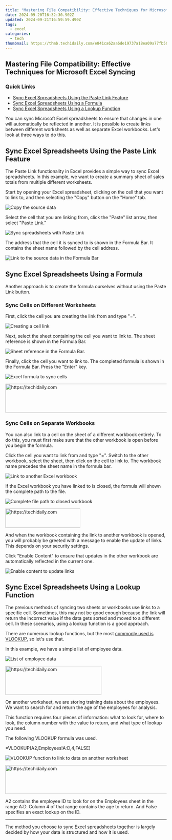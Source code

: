 ```yaml
---
title: "Mastering File Compatibility: Effective Techniques for Microsoft Excel Syncing"
date: 2024-09-20T16:32:30.902Z
updated: 2024-09-21T16:59:59.490Z
tags:
  - excel
categories:
  - tech
thumbnail: https://thmb.techidaily.com/e841ca62aa6de19737a18ea09a77fb50f1ee7b8f2f1fa7b3ae229b7af797fcf8.jpg
---
```


## Mastering File Compatibility: Effective Techniques for Microsoft Excel Syncing

### Quick Links

* [Sync Excel Spreadsheets Using the Paste Link Feature](https://extra-information.techidaily.com/video-storage-hours-to-gb-estimation/)
* [Sync Excel Spreadsheets Using a Formula](https://network-issues.techidaily.com/rectifying-lenovo-display-flashing/)
* [Sync Excel Spreadsheets Using a Lookup Function](https://extra-support.techidaily.com/new-leading-streamers-top-ten-picks-revealed/)

 You can sync Microsoft Excel spreadsheets to ensure that changes in one will automatically be reflected in another. It is possible to create links between different worksheets as well as separate Excel workbooks. Let's look at three ways to do this.

##  Sync Excel Spreadsheets Using the Paste Link Feature

 The Paste Link functionality in Excel provides a simple way to sync Excel spreadsheets. In this example, we want to create a summary sheet of sales totals from multiple different worksheets.

 Start by opening your Excel spreadsheet, clicking on the cell that you want to link to, and then selecting the "Copy" button on the "Home" tab.

![Copy the source data](https://static1.howtogeekimages.com/wordpress/wp-content/uploads/2020/05/copy-dublin.png) 

 Select the cell that you are linking from, click the "Paste" list arrow, then select "Paste Link."

![Sync spreadsheets with Paste Link](https://static1.howtogeekimages.com/wordpress/wp-content/uploads/2020/05/paste-link.png) 

 The address that the cell it is synced to is shown in the Formula Bar. It contains the sheet name followed by the cell address.

![Link to the source data in the Formula Bar](https://static1.howtogeekimages.com/wordpress/wp-content/uploads/2020/05/link-address.png) 

##  Sync Excel Spreadsheets Using a Formula

 Another approach is to create the formula ourselves without using the Paste Link button.

###  Sync Cells on Different Worksheets

 First, click the cell you are creating the link from and type "=".

![Creating a cell link](https://static1.howtogeekimages.com/wordpress/wp-content/uploads/2020/05/equals.png) 

 Next, select the sheet containing the cell you want to link to. The sheet reference is shown in the Formula Bar.

![Sheet reference in the Formula Bar.](https://static1.howtogeekimages.com/wordpress/wp-content/uploads/2020/05/sheet-reference.png) 

 Finally, click the cell you want to link to. The completed formula is shown in the Formula Bar. Press the "Enter" key.

![Excel formula to sync cells](https://static1.howtogeekimages.com/wordpress/wp-content/uploads/2020/05/formula-reference.png) 

<!-- affiliate ads begin -->
<a href="https://appsumo.8odi.net/c/5597632/2130890/7443" target="_top" id="2130890">
  <img src="//a.impactradius-go.com/display-ad/7443-2130890" border="0" alt="https://techidaily.com" width="728" height="90"/>
</a>
<img height="0" width="0" src="https://appsumo.8odi.net/i/5597632/2130890/7443" style="position:absolute;visibility:hidden;" border="0" />
<!-- affiliate ads end -->

###  Sync Cells on Separate Workbooks

 You can also link to a cell on the sheet of a different workbook entirely. To do this, you must first make sure that the other workbook is open before you begin the formula.

 Click the cell you want to link from and type "=". Switch to the other workbook, select the sheet, then click on the cell to link to. The workbook name precedes the sheet name in the formula bar.

![Link to another Excel workbook](https://static1.howtogeekimages.com/wordpress/wp-content/uploads/2020/05/workbook-link.png) 

 If the Excel workbook you have linked to is closed, the formula will shown the complete path to the file.

![Complete file path to closed workbook](https://static1.howtogeekimages.com/wordpress/wp-content/uploads/2020/05/full-path.png) 

<!-- affiliate ads begin -->
<a href="https://25home.pxf.io/c/5597632/2148640/16836" target="_top" id="2148640">
  <img src="//a.impactradius-go.com/display-ad/16836-2148640" border="0" alt="https://techidaily.com" width="234" height="60"/>
</a>
<img height="0" width="0" src="https://25home.pxf.io/i/5597632/2148640/16836" style="position:absolute;visibility:hidden;" border="0" />
<!-- affiliate ads end -->

 And when the workbook containing the link to another workbook is opened, you will probably be greeted with a message to enable the update of links. This depends on your security settings.

 Click "Enable Content" to ensure that updates in the other workbook are automatically reflected in the current one.

![Enable content to update links](https://static1.howtogeekimages.com/wordpress/wp-content/uploads/2020/05/update-links.png) 

##  Sync Excel Spreadsheets Using a Lookup Function

 The previous methods of syncing two sheets or workbooks use links to a specific cell. Sometimes, this may not be good enough because the link will return the incorrect value if the data gets sorted and moved to a different cell. In these scenarios, using a lookup function is a good approach.

 There are numerous lookup functions, but the most [commonly used is VLOOKUP](https://extra-tips.techidaily.com/integrate-sound-and-sight-web-studio/), so let's use that.

 In this example, we have a simple list of employee data.

![List of employee data](https://static1.howtogeekimages.com/wordpress/wp-content/uploads/2020/05/employees.png) 

<!-- affiliate ads begin -->
<a href="https://aligracehair.sjv.io/c/5597632/1925484/19272" target="_top" id="1925484">
  <img src="//a.impactradius-go.com/display-ad/19272-1925484" border="0" alt="https://techidaily.com" width="300" height="90"/>
</a>
<img height="0" width="0" src="https://aligracehair.sjv.io/i/5597632/1925484/19272" style="position:absolute;visibility:hidden;" border="0" />
<!-- affiliate ads end -->

 On another worksheet, we are storing training data about the employees. We want to search for and return the age of the employees for analysis.

 This function requires four pieces of information: what to look for, where to look, the column number with the value to return, and what type of lookup you need.

 The following VLOOKUP formula was used.

=VLOOKUP(A2,Employees!A:D,4,FALSE)

![VLOOKUP function to link to data on another worksheet](https://static1.howtogeekimages.com/wordpress/wp-content/uploads/2020/05/vlookup.png) 

<!-- affiliate ads begin -->
<a href="https://appsumo.8odi.net/c/5597632/2151889/7443" target="_top" id="2151889">
  <img src="//a.impactradius-go.com/display-ad/7443-2151889" border="0" alt="https://techidaily.com" width="728" height="90"/>
</a>
<img height="0" width="0" src="https://appsumo.8odi.net/i/5597632/2151889/7443" style="position:absolute;visibility:hidden;" border="0" />
<!-- affiliate ads end -->

 A2 contains the employee ID to look for on the Employees sheet in the range A:D. Column 4 of that range contains the age to return. And False specifies an exact lookup on the ID.

---

 The method you choose to sync Excel spreadsheets together is largely decided by how your data is structured and how it is used.

<ins class="adsbygoogle"
     style="display:block"
     data-ad-format="autorelaxed"
     data-ad-client="ca-pub-7571918770474297"
     data-ad-slot="1223367746"></ins>

<ins class="adsbygoogle"
     style="display:block"
     data-ad-client="ca-pub-7571918770474297"
     data-ad-slot="8358498916"
     data-ad-format="auto"
     data-full-width-responsive="true"></ins>



